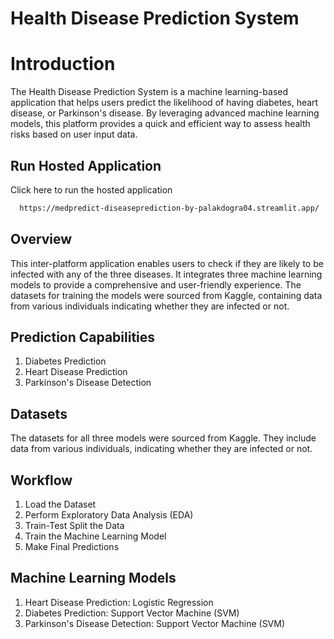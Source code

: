 
# Health Disease Prediction System

# Introduction

The Health Disease Prediction System is a machine learning-based application that helps users predict the likelihood of having diabetes, heart disease, or Parkinson's disease. By leveraging advanced machine learning models, this platform provides a quick and efficient way to assess health risks based on user input data.




## Run Hosted Application

Click here to run the hosted application

```bash
  https://medpredict-diseaseprediction-by-palakdogra04.streamlit.app/
```




## Overview

This inter-platform application enables users to check if they are likely to be infected with any of the three diseases. It integrates three machine learning models to provide a comprehensive and user-friendly experience. The datasets for training the models were sourced from Kaggle, containing data from various individuals indicating whether they are infected or not.
## Prediction Capabilities

1) Diabetes Prediction
2) Heart Disease Prediction
3) Parkinson's Disease Detection
## Datasets

The datasets for all three models were sourced from Kaggle. They include data from various individuals, indicating whether they are infected or not.
## Workflow

1) Load the Dataset
2) Perform Exploratory Data Analysis (EDA)
3) Train-Test Split the Data
4) Train the Machine Learning Model
5) Make Final Predictions
## Machine Learning Models

1) Heart Disease Prediction: Logistic Regression
2) Diabetes Prediction: Support Vector Machine (SVM)
3) Parkinson's Disease Detection: Support Vector Machine (SVM)
